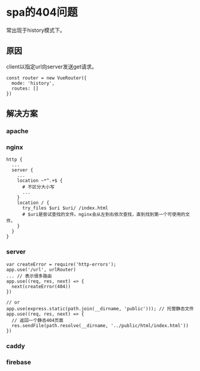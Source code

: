 # spa的404问题

常出现于history模式下。

## 原因

client以指定url向server发送get请求。

```
const router = new VueRouter({
  mode: 'history',
  routes: []
})
```

## 解决方案
### apache
### nginx

```
http {
  ...
  server {
    ...
    location ~*^.+$ {
      # 不区分大小写
      ...
    }
    location / {
      try_files $uri $uri/ /index.html
      # $uri是尝试查找的文件。nginx会从左到右依次查找，直到找到第一个可使用的文件。
    }
  }
}
```

### server

```
var createError = require('http-errors');
app.use('/url', urlRouter)
... // 表示很多路由
app.use((req, res, next) => {
  next(createError(404))
})

// or
app.use(express.static(path.join(__dirname, 'public'))); // 托管静态文件
app.use((req, res, next) => {
  // 返回一个静态404页面
  res.sendFile(path.resolve(__dirname, '../public/html/index.html'))
})
```
### caddy
### firebase